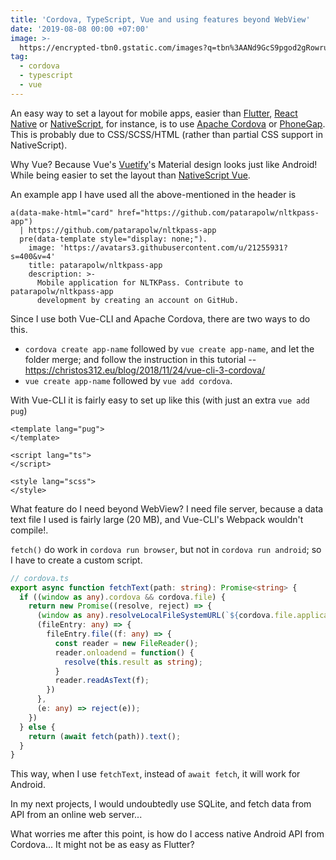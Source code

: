```yaml
---
title: 'Cordova, TypeScript, Vue and using features beyond WebView'
date: '2019-08-08 00:00 +07:00'
image: >-
  https://encrypted-tbn0.gstatic.com/images?q=tbn%3AANd9GcS9pgod2gRowruzWDJxQXtxJjS-P4cf3lMYJ-cnqf29fZKQFTQ6
tag:
  - cordova
  - typescript
  - vue
---
```


An easy way to set a layout for mobile apps, easier than [Flutter](https://flutter.dev/), [React Native](https://facebook.github.io/react-native/) or [NativeScript](https://www.nativescript.org/), for instance, is to use [Apache Cordova](https://cordova.apache.org/) or [PhoneGap](https://phonegap.com/). This is probably due to CSS/SCSS/HTML (rather than partial CSS support in NativeScript).

Why Vue? Because Vue's [Vuetify](https://vuetifyjs.com/en/)'s Material design looks just like Android! While being easier to set the layout than [NativeScript Vue](https://nativescript-vue.org/).

An example app I have used all the above-mentioned in the header is

```pug parsed
a(data-make-html="card" href="https://github.com/patarapolw/nltkpass-app")
  | https://github.com/patarapolw/nltkpass-app
  pre(data-template style="display: none;").
    image: 'https://avatars3.githubusercontent.com/u/21255931?s=400&v=4'
    title: patarapolw/nltkpass-app
    description: >-
      Mobile application for NLTKPass. Contribute to patarapolw/nltkpass-app
      development by creating an account on GitHub.
```

<!-- excerpt_separator -->

Since I use both Vue-CLI and Apache Cordova, there are two ways to do this.

- `cordova create app-name` followed by `vue create app-name`, and let the folder merge; and follow the instruction in this tutorial -- <https://christos312.eu/blog/2018/11/24/vue-cli-3-cordova/>
- `vue create app-name` followed by `vue add cordova`.

With Vue-CLI it is fairly easy to set up like this (with just an extra `vue add pug`)

```vue
<template lang="pug">
</template>

<script lang="ts">
</script>

<style lang="scss">
</style>
```

What feature do I need beyond WebView? I need file server, because a data text file I used is fairly large (20 MB), and Vue-CLI's Webpack wouldn't compile!.

`fetch()` do work in `cordova run browser`, but not in `cordova run android`; so I have to create a custom script.

```typescript
// cordova.ts
export async function fetchText(path: string): Promise<string> {
  if ((window as any).cordova && cordova.file) {
    return new Promise((resolve, reject) => {
      (window as any).resolveLocalFileSystemURL(`${cordova.file.applicationDirectory}www/${path}`,
      (fileEntry: any) => {
        fileEntry.file((f: any) => {
          const reader = new FileReader();
          reader.onloadend = function() {
            resolve(this.result as string);
          }
          reader.readAsText(f);
        })
      },
      (e: any) => reject(e));
    })
  } else {
    return (await fetch(path)).text();
  }
}
```

This way, when I use `fetchText`, instead of `await fetch`, it will work for Android.

In my next projects, I would undoubtedly use SQLite, and fetch data from API from an online web server...

What worries me after this point, is how do I access native Android API from Cordova... It might not be as easy as Flutter?
